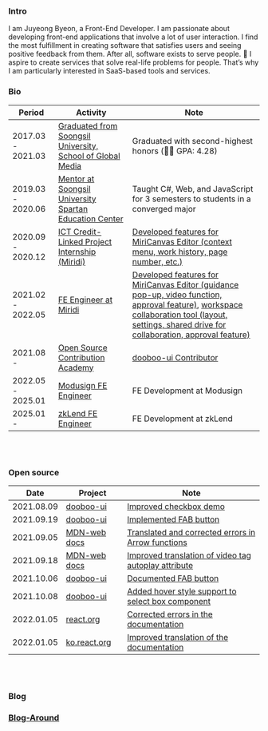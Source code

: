 
<div align="left">
<h3> Intro </h3>
I am Juyeong Byeon, a Front-End Developer.
I am passionate about developing front-end applications that involve a lot of user interaction. 
I find the most fulfillment in creating software that satisfies users and seeing positive feedback from them. After all, software exists to serve people. 🙂
I aspire to create services that solve real-life problems for people. That’s why I am particularly interested in SaaS-based tools and services.
</div>
<div align="left">
<h3> Bio </h3>
</div>
<div align="left">
	<table>
    <thead>
      <tr>
       <th>Period</th><th>Activity</th><th>Note</th>
      </tr>
    </thead>
    <tbody>
     <tr>
      <td>2017.03 - 2021.03</td>
      <td><a href="http://media.ssu.ac.kr/">Graduated from Soongsil University, School of Global Media</a></td>
      <td>Graduated with second-highest honors (👨‍🎓 GPA: 4.28)</td>
    </tr>
    <tr>
      <td>2019.03 - 2020.06</td>
      <td><a href="http://spartan.ssu.ac.kr/">Mentor at Soongsil University Spartan Education Center</a></td>
      <td>Taught C#, Web, and JavaScript for 3 semesters to students in a converged major</td>
    </tr>
    <tr>
      <td>2020.09 - 2020.12</td>
      <td><a href="https://internnet.hanium.or.kr/">ICT Credit-Linked Project Internship (Miridi)</a></td>
      <td><a href="https://www.miricanvas.com/design">Developed features for MiriCanvas Editor (context menu, work history, page number, etc.)</a></td>
    </tr>
    <tr>
      <td>2021.02 - 2022.05</td>
      <td><a href="https://www.jobkorea.co.kr/Recruit/Co_Read/Recruit/C/miridih">FE Engineer at Miridi</a></td>
      <td><a href="https://www.miricanvas.com/design">Developed features for MiriCanvas Editor (guidance pop-up, video function, approval feature)</a>, <a href="https://www.miricanvas.com/workspace">workspace collaboration tool (layout, settings, shared drive for collaboration, approval feature)</a></td>
    </tr>
    <tr>
      <td>2021.08 - </td>
      <td><a href="https://contributionacademy.oopy.io/">Open Source Contribution Academy</a></td>
      <td><a href="https://github.com/dooboolab/dooboo-ui">dooboo-ui Contributor</a></td>
    </tr>
    <tr>
      <td>2022.05 - 2025.01 </td>
      <td><a href="https://www.modusign.co.kr/">Modusign FE Engineer</a></td>
      <td>FE Development at Modusign</td>
    </tr>
  <tr>
      <td>2025.01 - </td>
      <td><a href="https://zklend.com/">zkLend FE Engineer</a></td>
      <td>FE Development at zkLend</td>
    </tr>
   </tbody>
	</table>
</div>

<br/>
<br/>

<div align="left">
<h3> Open source </h3>
</div>

<div align="left">
	<table>
     <thead>
      <tr>
        <th>Date</th><th>Project</th><th>Note</th>
      </tr>
     </thead>
   <tbody>
    <tr>
      <td>2021.08.09</td>
      <td><a href="https://github.com/dooboolab/dooboo-ui">dooboo-ui</a></td>
      <td><a href="https://github.com/dooboolab/dooboo-ui/pull/61">Improved checkbox demo</a></td>
	  </tr>
    <tr>
      <td>2021.09.19</td>
      <td><a href="https://github.com/dooboolab/dooboo-ui">dooboo-ui</a></td>
      <td><a href="https://github.com/dooboolab/dooboo-ui/pull/67">Implemented FAB button</a></td>
	  </tr>
    <tr>
      <td>2021.09.05</td>
      <td><a href="https://github.com/mdn/translated-content/pull/2336">MDN-web docs</a></td>
      <td><a href="https://developer.mozilla.org/ko/docs/Web/JavaScript/Reference/Functions/Arrow_functions">Translated and corrected errors in Arrow functions</a></td>
	  </tr>
    <tr>
      <td>2021.09.18</td>
      <td><a href="https://github.com/mdn/translated-content/pull/2454">MDN-web docs</a></td>
      <td><a href="https://developer.mozilla.org/ko/docs/Web/HTML/Element/Video">Improved translation of video tag autoplay attribute</a></td>
	  </tr>
     <tr>
	      <td>2021.10.06</td>
	      <td><a href="https://dooboo-ui.dooboolab.com/?path=/docs/components-fab--page">dooboo-ui</a></td>
	      <td><a href="https://github.com/dooboolab/dooboo-ui/pull/141">Documented FAB button</a></td>
	  </tr>
	   <tr>
	      <td>2021.10.08</td>
	      <td><a href="https://github.com/dooboolab-community/dooboo-ui">dooboo-ui</a></td>
	      <td><a href="https://github.com/dooboolab/dooboo-ui/pull/144">Added hover style support to select box component</a></td>
	  </tr>
	   <tr>
	      <td>2022.01.05</td>
	      <td><a href="https://github.com/reactjs/reactjs.org/pull/4209#issue-1094287376">react.org</a></td>
	      <td><a href="https://reactjs.org/docs/jsx-in-depth.html#spread-attributes">Corrected errors in the documentation</a></td>
	  </tr>
	   <tr>
	      <td>2022.01.05</td>
	      <td><a href="https://github.com/reactjs/ko.reactjs.org/pull/423">ko.react.org</a></td>
	      <td><a href="https://ko.reactjs.org/docs/hooks-faq.html#:~:text=%EC%9E%90%EB%8F%99%20%EB%B3%91%ED%95%A9%EC%9D%B4%20%EA%B7%B8%EB%A6%AC%EC%9A%B4%20%EA%B2%BD%EC%9A%B0%20%EA%B0%9C%EC%B2%B4%20state%20%EC%97%85%EB%8D%B0%EC%9D%B4%ED%8A%B8%EB%A5%BC%20%EB%B3%91%ED%95%A9%ED%95%98%EB%8A%94%20%EC%BB%A4%EC%8A%A4%ED%85%80%20useLegacyState%20Hook%EC%9D%84%20%EC%9E%91%EC%84%B1%ED%95%A0%20%EC%88%98%20%EC%9E%88%EC%8A%B5%EB%8B%88%EB%8B%A4.%20%EA%B7%B8%EB%9F%AC%EB%82%98%2C%20%ED%95%A8%EA%BB%98%20%EB%B3%80%EA%B2%BD%EB%90%98%EB%8A%94%20%EA%B0%92%EC%97%90%20%EB%94%B0%EB%9D%BC%20state%EB%A5%BC%20%EC%97%AC%EB%9F%AC%20state%20%EB%B3%80%EC%88%98%EB%A1%9C%20%EB%B6%84%ED%95%A0%ED%95%98%EB%8A%94%20%EA%B2%83%EC%9D%84%20%EC%B6%94%EC%B2%9C%ED%95%A9%EB%8B%88%EB%8B%A4.">Improved translation of the documentation</a></td>
	  </tr>
    </tbody>
	</table>
</div>

<br/>
<br/>

<div align="left">
<h3> Blog </h3>

### [Blog-Around](https://juyeong-byeon.github.io/Blog-Around/)
